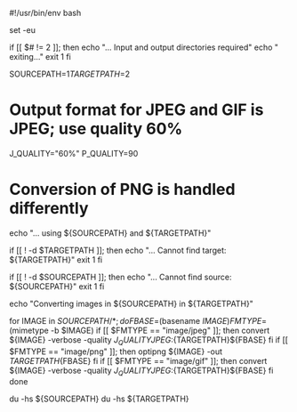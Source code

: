 #!/usr/bin/env bash

set -eu

if [[ $# != 2 ]]; then
    echo "... Input and output directories required"
    echo "    exiting..."
    exit 1
fi

SOURCEPATH=$1
TARGETPATH=$2

# Output format for JPEG and GIF is JPEG; use quality 60%
J_QUALITY="60%"
P_QUALITY=90

# Conversion of PNG is handled differently

echo "... using ${SOURCEPATH} and ${TARGETPATH}"

if [[ ! -d $TARGETPATH ]]; then
    echo "... Cannot find target: ${TARGETPATH}"
    exit 1
fi

if [[ ! -d $SOURCEPATH ]]; then
    echo "... Cannot find source: ${SOURCEPATH}"
    exit 1
fi 

echo "Converting images in ${SOURCEPATH} in ${TARGETPATH}"

for IMAGE in $SOURCEPATH/*; do
    FBASE=$(basename $IMAGE)
    FMTYPE=$(mimetype -b $IMAGE)
    if [[ $FMTYPE == "image/jpeg" ]]; then
        convert ${IMAGE} -verbose -quality ${J_QUALITY} JPEG:${TARGETPATH}${FBASE}
    fi
    if [[ $FMTYPE == "image/png" ]]; then
        optipng ${IMAGE} -out ${TARGETPATH}${FBASE}
    fi
    if [[ $FMTYPE == "image/gif" ]]; then
        convert ${IMAGE} -verbose -quality ${J_QUALITY} JPEG:${TARGETPATH}${FBASE}
    fi
done

du -hs ${SOURCEPATH}
du -hs ${TARGETPATH}
